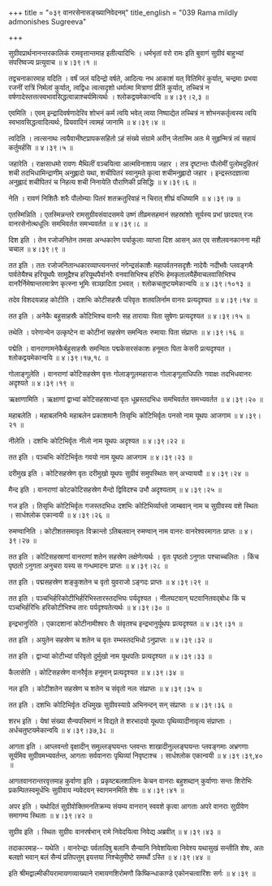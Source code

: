 +++
title = "०३९ वानरसेनासङ्ख्यानिवेदनम्"
title_english = "039 Rama mildly admonishes Sugreeva"

+++


सुग्रीवप्रार्थनानन्तरकालिकं रामवृत्तान्तमाह इतीत्यादिभिः । धर्मभृतां वरो
रामः इति बुवाणं सुग्रीवं बाहुभ्यां संपरिष्वज्य प्रत्युवाच  ॥  ४।३९।१  ॥   

  

तद्वचनाकारमाह यदिति । वर्षं जलं यदिन्द्रो वर्षते, आदित्यः नभ आकाशं यत्
वितिमिरं कुर्यात्, चन्द्रमाः प्रभया रजनीं रात्रिं निर्मलां कुर्यात्,
त्वद्विधः त्वत्सदृशो धर्मात्मा मित्राणां प्रीतिं कुर्यात्, तच्चित्रं न
वर्षणादेस्तत्तत्स्वभावसिद्धत्वान्नाश्चर्यमित्यर्थः । श्लोकद्वयमेकान्वयि
 ॥  ४।३९।२,३  ॥   

  

एवमिति । एवम् इन्द्रादिवर्षणादेरिव शोभनं कर्म त्वयि भवेत् त्वया
निष्पाद्येत तच्चित्रं न शोभनकर्तृत्वस्य त्वयि स्वभावसिद्धत्वादित्यर्थः,
प्रियवादिनं त्वामहं जानामि  ॥  ४।३९।४  ॥   

  

त्वदिति । त्वत्सनाथः त्वयैवाभीष्टप्रापकसहितो ऽहं संख्ये संग्रामे अरीन्
जेतास्मि अतः मे सुहृन्मित्रं त्वं सहायं कर्तुमर्हसि  ॥  ४।३९।५  ॥   

  

जहारेति । राक्षसाधमो रावणः मैथिलीं वञ्चयित्वा आत्मविनाशाय जहार । तत्र
दृष्टान्तः पौलोमीं पुलोमदुहितरं शची तदभिधामिन्द्राणीम् अनुह्लादो यथा,
शचीपितरं स्वानुमते कृत्वा शचीमनुह्लादो जहार । इन्द्रस्तदज्ञात्वा
अनुह्लादं शचीपितरं च निहत्य शची निनायेति पौराणिकी प्रसिद्धिः  ॥  ४।३९।६
 ॥   

  

नेति । रावणं निशितैः शरैः पौलोम्याः पितरं शतक्रतुरिवाहं न चिरात् शीघ्रं
वधिष्यामि  ॥  ४।३९।७  ॥   

  

एतस्मिन्निति । एतस्मिन्नन्तरे रामसुग्रीवसंवादसमये उष्णं तीव्रमसहमानं
सहस्रांशोः सूर्यस्य प्रभां छादयत् रजः वानरसेनोत्थधूलिः समभिवर्तत
समभ्यवर्तत  ॥  ४।३९।८  ॥   

  

दिश इति । तेन रजोजनितेन तमसा अन्धकारेण पर्याकुलाः व्याप्ता दिश आसन् अत
एव सशैलवनकानना मही चचाल  ॥  ४।३९।९  ॥   

  

तत इति । ततः रजोजनितान्धकारव्याप्त्यनन्तरं नगेन्द्रसंकाशैः
महापर्वतनसदृशैः नादेयैः नदीभवैः प्लवङ्गमैः पार्वतेयैश्च हरियूथपैः
सामुद्रैश्च हरियूथपैर्वानरैः वनवासिभिश्च हरिभिः
हेमकृतालयैर्हेमाचलवासिभिश्च वानरैर्निमेषान्तरमात्रेण कृत्स्ना भूमिः
सञ्छादिता ऽभवत् । श्लोकचतुष्टयमेकान्वयि  ॥  ४।३९।१०१३  ॥   

  

तदेव विशदयन्नाह कोटीति । दशभिः कोटीसहस्रैः परिवृतः शतवलिर्नाम वानरः
प्रत्यदृश्यत  ॥  ४।३९।१४  ॥   

  

तत इति । अनेकैः बहुसाहस्रैः कोटिभिश्च वानरैः सह तारायाः पिता सुषेणः
प्रत्यदृश्यत  ॥  ४।३९।१५  ॥   

  

तथेति । परेणान्येन उत्कृष्टेन वा कोटीनां सहस्रेण समन्वितः रुमायाः पिता
संप्राप्तः  ॥  ४।३९।१६  ॥   

  

पद्मेति । वानराणामनेकैर्बहुसाहस्रैः समन्वितः पद्मकेसरसंकाशः हनूमतः पिता
केसरी प्रत्यदृश्यत । श्लोकद्वयमेकान्वयि  ॥  ४।३९।१७,१८  ॥   

  

गोलाङ्गूलेति । वानराणां कोटिसहस्रेण वृत्तः गोलाङ्गूलमहाराजः
गोलाङ्गूलाधिपतिः गवाक्षः तदभिधवानरः अदृश्यते  ॥  ४।३९।१९  ॥   

  

ऋक्षाणामिति । ऋक्षाणां द्वाभ्यां कोटिसहस्राभ्यां वृतः धूम्रस्तदभिधः
समभिवर्तत समभ्यवर्तत  ॥  ४।३९।२०  ॥   

  

महाबलेति । महाबलनिभैः महाबलेन प्रकाशमानैः तिसृभिः कोटिभिर्वृतः पनसो नाम
यूथपः आजगाम  ॥  ४।३९।२१  ॥   

  

नीलेति । दशभिः कोटिभिर्वृतः नीलो नाम यूथपः अदृश्यत  ॥  ४।३९।२२  ॥   

  

तत इति । पञ्चभिः कोटिभिर्वृतः गवयो नाम यूथपः आजगाम  ॥  ४।३९।२३  ॥   

  

दरीमुख इति । कोटिसहस्रेण वृतः दरीमुखो यूथपः सुग्रीवं समुपस्थितः सन्
अभ्याययौ  ॥  ४।३९।२४  ॥   

  

मैन्द इति । वानराणां कोटकोटिसहस्रेण मैन्दो द्विविदश्च उभौ अदृश्यताम्  ॥ 
४।३९।२५  ॥   

  

गज इति । तिसृभिः कोटिभिर्वृतः गजस्तदभिधः दशभिः कोटिभिर्व्याप्तो
जाम्बवान् नाम च सुग्रीवस्य वशे स्थितः । सार्धश्लोक एकान्वयी  ॥  ४।३९।२६
 ॥   

  

रुमण्वानिति । कोटीशतसमावृतः विक्रान्तो ऽतिबलवान् रुमण्वान् नाम वानरः
वानरेश्वरमागतः प्राप्तः  ॥  ४।३९।२७  ॥   

  

तत इति । कोटिसहस्राणां वानराणां शतेन सहस्रेण लक्षेणेत्यर्थः । वृतः
पृष्ठतो ऽनुगतः पश्चाच्चलितः । किंच पृष्ठतो ऽनुगता अनुचरा यस्य स
गन्धमादनः प्राप्तः  ॥  ४।३९।२८  ॥   

  

तत इति । पद्मसहस्रेण शङ्कुशतेन च वृतो युवराजो ऽङ्गदः प्राप्तः  ॥  ४।३९।२९
 ॥   

  

तत इति । पञ्चभिर्हरिकोटीभिर्हरिभिस्तारस्तदभिघः पर्यदृश्यत । नीलघटवान्
घटवानितवद्बोधः किं च पञ्चभिर्हरिभिः हरिकोटीभिश्च तारः पर्यदृश्यतेत्यर्थः
 ॥  ४।३९।३०  ॥   

  

इन्द्रभानुरिति । एकादशानां कोटीनामीश्वरः तैः संवृतश्च इन्द्रभानुर्यूथपः
प्रत्यदृश्यत  ॥  ४।३९।३१  ॥   

  

तत इति । अयुतेन सहस्रेण च शतेन च वृतः रम्भस्तदभिधो ऽनुप्राप्तः  ॥ 
४।३९।३२  ॥   

  

तत इति । द्वाभ्यां कोटीभ्यां परिवृतो दुर्मुखो नाम यूथपतिः प्रत्यदृश्यत
 ॥  ४।३९।३३  ॥   

कैलासेति । कोटिसहस्रेण वानरैर्वृतः हनूमान् प्रत्यदृश्यत  ॥  ४।३९।३४  ॥   

  

नल इति । कोटीशतेन सहस्रेण च शतेन च संवृतो नलः संप्राप्तः  ॥  ४।३९।३५ ॥   

  

तत इति । दशभिः कोटिभिर्वृतः दधिमुखः सुग्रीवस्याग्रे अभिनन्दन् सन्
संप्राप्तः  ॥  ४।३९।३६  ॥   

  

शरभ इति । येषां संख्या सैन्यपरिमाणं न विद्यते ते शरभादयो यूथपाः
पृथिव्यादीनावृत्य संप्राप्ताः । अर्धचतुष्टयमेकान्वयि  ॥  ४।३९।३७,३८  ॥   

  

आगता इति । आप्लवन्तो वृक्षादीन् समुल्लङ्घयन्तः प्लवन्तः
शाखादीनुल्लङ्घयन्तः प्लवङ्गमाः अभ्रगणाः सूर्यमिव सुग्रीवमभ्यवर्तन्त,
आगताः सर्ववानराः पृथिव्यां निवृष्टाश्च । सार्धश्लोक एकान्वयी  ॥ 
४।३९।३९,४०  ॥   

  

आगतवानरान्तरवृत्तमाह कुर्वाणा इति । प्रकृष्टबलशालिनः केचन वानराः
बहुशब्दान् कुर्वाणाः सन्तः शिरोभिः प्रकम्पितस्वमूर्धभिः सुग्रीवाय
न्यवेदयन् स्वागमनमिति शेषः  ॥  ४।३९।४१  ॥   

  

अपर इति । यथोदितं सुग्रीवोक्तिमनतिक्रम्य संयम्य वानरान् स्ववशे कृत्वा
आगताः अपरे वानराः सुग्रीवेण समागम्य स्थिताः  ॥  ४।३९।४२  ॥   

  

सुग्रीव इति । स्थितः सुग्रीवः वानरर्षभान् रामे निवेदयित्वा निवेद्य
अब्रवीत्  ॥  ४।३९।४३  ॥   

  

तदाकारमाह-- यथेति । वानरेन्द्राः पर्वतादिषु बलानि सैन्यानि निवेशयित्वा
निवेश्य यथासुखं सन्तीति शेषः, अतः बलज्ञो भवान् बलं सैन्यं प्रतिपत्तुम्
इयत्तया निश्चेतुमीष्टे समर्थो ऽस्ति  ॥  ४।३९।४४  ॥   

  

इति श्रीमद्वाल्मीकीयरामायणव्याख्याने रामायणशिरोमणौ किष्किन्धाकाण्डे
एकोनचत्वारिंशः सर्गः  ॥  ४।३९  ॥   

  


